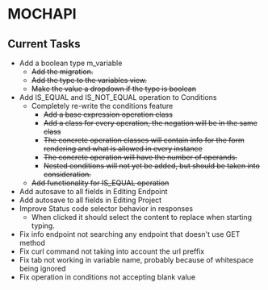 # MOCHAPI

## Current Tasks
  
- Add a boolean type m_variable
  - ~~Add the migration.~~
  - ~~Add the type to the variables view.~~
  - ~~Make the value a dropdown if the type is boolean~~
- Add IS_EQUAL and IS_NOT_EQUAL operation to Conditions
  - Completely re-write the conditions feature
    - ~~Add a base expression operation class~~
    - ~~Add a class for every operation, the negation will be in the same class~~
    - ~~The concrete operation classes will contain info for the form rendering 
    and what is allowed in every instance~~
    - ~~The concrete operation will have the number of operands.~~
    - ~~Nested conditions will not yet be added, but should be taken into
    consideration.~~
  - ~~Add functionality for IS_EQUAL operation~~
- Add autosave to all fields in Editing Endpoint
- Add autosave to all fields in Editing Project
- Improve Status code selector behavior in responses
  - When clicked it should select the content to replace when
  starting typing.
- Fix info endpoint not searching any endpoint that doesn't use GET method
- Fix curl command not taking into account the url preffix
- Fix tab not working in variable name, probably because of whitespace being ignored
- Fix operation in conditions not accepting blank value